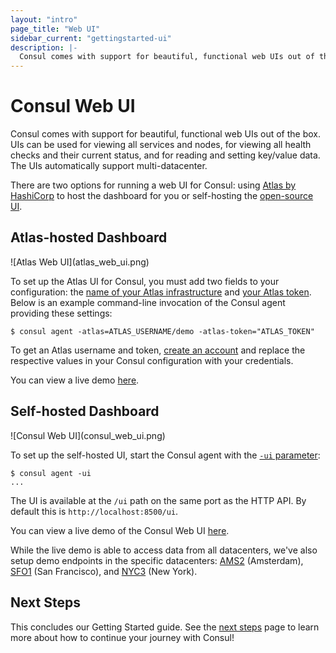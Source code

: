 ```yaml
---
layout: "intro"
page_title: "Web UI"
sidebar_current: "gettingstarted-ui"
description: |-
  Consul comes with support for beautiful, functional web UIs out of the box. UIs can be used for viewing all services and nodes, for viewing all health checks and their current status, and for reading and setting key/value data. The UIs automatically supports multi-datacenter.
---
```


# Consul Web UI

Consul comes with support for beautiful, functional web UIs out of the
box. UIs can be used for viewing all services and nodes, for viewing
all health checks and their current status, and for reading and setting
key/value data. The UIs automatically support multi-datacenter.

There are two options for running a web UI for Consul: using
[Atlas by HashiCorp](https://atlas.hashicorp.com) to host the
dashboard for you or self-hosting the
[open-source UI](/downloads.html).

## Atlas-hosted Dashboard

<div class="center">
![Atlas Web UI](atlas_web_ui.png)
</div>

To set up the Atlas UI for Consul, you must add two fields to your
configuration: the
[name of your Atlas infrastructure](/docs/agent/options.html#_atlas)
and [your Atlas token](/docs/agent/options.html#_atlas_token). Below is
an example command-line invocation of the Consul agent providing these
settings:

```text
$ consul agent -atlas=ATLAS_USERNAME/demo -atlas-token="ATLAS_TOKEN"
```
To get an Atlas username and token,
[create an account](https://atlas.hashicorp.com/account/new?utm_source=oss&utm_medium=getting-started-ui&utm_campaign=consul)
and replace the respective values in your Consul configuration with
your credentials.

You can view a live demo
[here](https://atlas.hashicorp.com/hashicorp/environments/consul-demo).

## Self-hosted Dashboard

<div class="center">
![Consul Web UI](consul_web_ui.png)
</div>

To set up the self-hosted UI, start the Consul agent with the
[`-ui` parameter](/docs/agent/options.html#_ui):

```text
$ consul agent -ui
...
```

The UI is available at the `/ui` path on the same port as the HTTP API.
By default this is `http://localhost:8500/ui`.

You can view a live demo of the Consul Web UI
[here](http://demo.consul.io).

While the live demo is able to access data from all datacenters,
we've also setup demo endpoints in the specific datacenters:
[AMS2](http://ams2.demo.consul.io) (Amsterdam),
[SFO1](http://sfo1.demo.consul.io) (San Francisco),
and [NYC3](http://nyc3.demo.consul.io) (New York).

## Next Steps

This concludes our Getting Started guide.  See the
[next steps](next-steps.html) page to learn more about how to continue
your journey with Consul!
